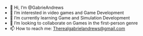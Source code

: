 - 👋 Hi, I’m @GabrieAndrews
- 👀 I’m interested in video games and Game Development
- 🌱 I’m currently learning Game and Simulation Development
- 💞️ I’m looking to collaborate on Games in the first-person genre
- 📫 How to reach me: Therealgabrielandrews@gmail.com

<!---
GabrieAndrews/GabrieAndrews is a ✨ special ✨ repository because its `README.md` (this file) appears on your GitHub profile.
You can click the Preview link to take a look at your changes.
--->
